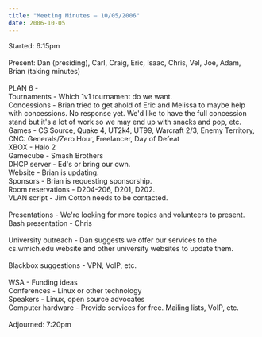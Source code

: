 ```yaml
---
title: "Meeting Minutes – 10/05/2006"
date: 2006-10-05
---
```

Started: 6:15pm<br />
<br />
Present: Dan (presiding), Carl, Craig, Eric, Isaac, Chris, Vel, Joe, Adam, Brian (taking minutes)<br />
<br />
PLAN 6 - <br />
Tournaments - Which 1v1 tournament do we want.<br />
Concessions - Brian tried to get ahold of Eric and Melissa to maybe help with concessions. No response yet. We'd like to have the full concession stand but it's a lot of work so we may end up with snacks and pop, etc.<br />
Games - CS Source, Quake 4, UT2k4, UT99, Warcraft 2/3, Enemy Territory, CNC: Generals/Zero Hour, Freelancer, Day of Defeat<br />
XBOX - Halo 2<br />
Gamecube - Smash Brothers<br />
DHCP server - Ed's or bring our own.<br />
Website - Brian is updating.<br />
Sponsors - Brian is requesting sponsorship.<br />
Room reservations - D204-206, D201, D202. <br />
VLAN script - Jim Cotton needs to be contacted.<br />
<br />
Presentations - We're looking for more topics and volunteers to present. <br />
Bash presentation - Chris<br />
<br />
University outreach - Dan suggests we offer our services to the cs.wmich.edu website and other university websites to update them.<br />
<br />
Blackbox suggestions - VPN, VoIP, etc. <br />
<br />
WSA - Funding ideas<br />
Conferences - Linux or other technology<br />
Speakers - Linux, open source advocates<br />
Computer hardware - Provide services for free. Mailing lists, VoIP, etc.<br />
<br />
Adjourned: 7:20pm